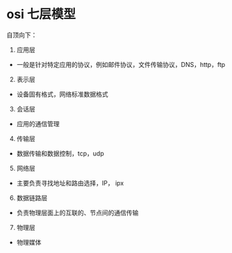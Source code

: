# osi 七层模型

自顶向下：

1. 应用层

- 一般是针对特定应用的协议，例如邮件协议，文件传输协议，DNS，http，ftp

2. 表示层

- 设备固有格式，网络标准数据格式

3. 会话层

- 应用的通信管理

4. 传输层

- 数据传输和数据控制，tcp，udp

5. 网络层

- 主要负责寻找地址和路由选择，IP， ipx

6. 数据链路层

- 负责物理层面上的互联的、节点间的通信传输

7. 物理层

- 物理媒体

